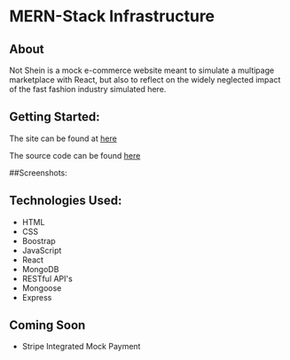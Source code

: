 # MERN-Stack Infrastructure

## About

Not Shein is a mock e-commerce website meant to simulate a multipage marketplace with React, but also to reflect on the widely neglected impact of the fast fashion industry simulated here. 

## Getting Started:
The site can be found at <a href="https://notshein.herokuapp.com/">here</a>


The source code can be found <a href="https://github.com/achasek/not-shein">here</a>

##Screenshots:

<!-- <img src="./main_app/static/assets/readme-photos/ss1.png" width="900">

<img src="./main_app/static/assets/readme-photos/ss2.png" width="900">

<img src="./main_app/static/assets/readme-photos/ss3.png" width="900">

<img src="./main_app/static/assets/readme-photos/ss4.png" width="900">

<img src="./main_app/static/assets/readme-photos/ss5.png" width="900">

<img src="./main_app/static/assets/readme-photos/ss6.png" width="900"> -->

## Technologies Used:
- HTML
- CSS
- Boostrap
- JavaScript
- React
- MongoDB
- RESTful API's
- Mongoose
- Express

## Coming Soon
- Stripe Integrated Mock Payment